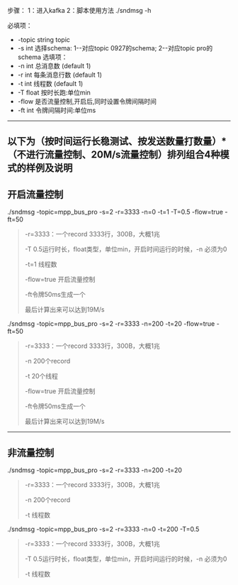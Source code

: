 步骤：
1：进入kafka
2：脚本使用方法 ./sndmsg -h

必填项：
- -topic string topic
- -s int 选择schema:
         1--对应topic 0927的schema;
         2--对应topic pro的schema
选填项：
- -n int 总消息数 (default 1)  	
- -r int 每条消息行数 (default 1) 	
- -t int 线程数 (default 1)
- -T float 按时长跑:单位min
- -flow 是否流量控制,开启后,同时设置令牌间隔时间   	
- -ft int 令牌间隔时间:单位ms  	

    	
--------------------------------------------------------------------------------------------------------------------------------------------------------------------
以下为（按时间运行长稳测试、按发送数量打数量）*（不进行流量控制、20M/s流量控制）排列组合4种模式的样例及说明
---------------------------------------------------------------------
开启流量控制
-------------------------------------------
./sndmsg -topic=mpp_bus_pro -s=2 -r=3333 -n=0 -t=1 -T=0.5 -flow=true -ft=50 

 
>-r=3333：一个record 3333行，300B，大概1兆
> 
> -T 0.5运行时长，float类型，单位min，开启时间运行的时候，-n 必须为0
> 
> -t=1 线程数
> 
> -flow=true 开启流量控制 
> 
> -ft令牌50ms生成一个
> 
> 最后计算出来可以达到19M/s


./sndmsg -topic=mpp_bus_pro -s=2 -r=3333 -n=200 -t=20  -flow=true -ft=50

> -r=3333：一个record 3333行，300B，大概1兆
> 
> -n 200个record
> 
> -t 20个线程 
> 
> -flow=true 开启流量控制 
> 
> -ft令牌50ms生成一个
> 
> 最后计算出来可以达到19M/s

---------------------------------------------------------------------
非流量控制
-------------------------------------------
./sndmsg -topic=mpp_bus_pro -s=2 -r=3333 -n=200 -t=20

> -r=3333：一个record 3333行，300B，大概1兆
> 
> -n 200个record
> 
> -t  线程数 


./sndmsg -topic=mpp_bus_pro -s=2 -r=3333 -n=0 -t=200 -T=0.5 

> -r=3333：一个record 3333行，300B，大概1兆
> 
> -T 0.5运行时长，float类型，单位min，开启时间运行的时候，-n 必须为0
> 
> -t 线程数

